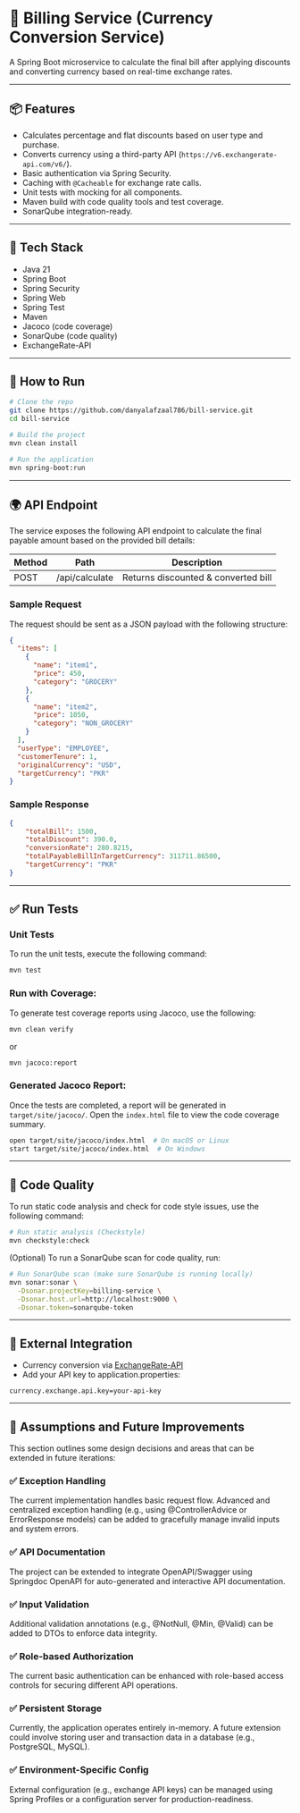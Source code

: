 # 🧾 Billing Service (Currency Conversion Service)

A Spring Boot microservice to calculate the final bill after applying discounts and converting currency based on real-time exchange rates.

---

## 📦 Features

- Calculates percentage and flat discounts based on user type and purchase.
- Converts currency using a third-party API (`https://v6.exchangerate-api.com/v6/`).
- Basic authentication via Spring Security.
- Caching with `@Cacheable` for exchange rate calls.
- Unit tests with mocking for all components.
- Maven build with code quality tools and test coverage.
- SonarQube integration-ready.

---

## 🔧 Tech Stack

- Java 21
- Spring Boot
- Spring Security
- Spring Web
- Spring Test
- Maven
- Jacoco (code coverage)
- SonarQube (code quality)
- ExchangeRate-API

---

## 🚀 How to Run

```bash
# Clone the repo
git clone https://github.com/danyalafzaal786/bill-service.git
cd bill-service

# Build the project
mvn clean install

# Run the application
mvn spring-boot:run
```

---

## 🌍 API Endpoint

The service exposes the following API endpoint to calculate the final payable amount based on the provided bill details:

| Method    | Path          | Description   |
|-----------|--------------------------|----------|
| POST      | /api/calculate | Returns discounted & converted bill  |

### Sample Request
The request should be sent as a JSON payload with the following structure:
```json
{
  "items": [
    {
      "name": "item1",
      "price": 450,
      "category": "GROCERY"
    },
    {
      "name": "item2",
      "price": 1050,
      "category": "NON_GROCERY"
    }
  ],
  "userType": "EMPLOYEE",
  "customerTenure": 1,
  "originalCurrency": "USD",
  "targetCurrency": "PKR"
}
```
### Sample Response
```json
{
    "totalBill": 1500,
    "totalDiscount": 390.0,
    "conversionRate": 280.8215,
    "totalPayableBillInTargetCurrency": 311711.86500,
    "targetCurrency": "PKR"
}
```

---

## ✅ Run Tests
### Unit Tests
To run the unit tests, execute the following command:
```bash
mvn test
```
### Run with Coverage:
To generate test coverage reports using Jacoco, use the following:
```bash
mvn clean verify
```
or
```bash
mvn jacoco:report
```
### Generated Jacoco Report:
Once the tests are completed, a report will be generated in `target/site/jacoco/`. Open the `index.html` file to view the code coverage summary.
```bash
open target/site/jacoco/index.html  # On macOS or Linux
start target/site/jacoco/index.html  # On Windows
```

---

## 🧼 Code Quality
To run static code analysis and check for code style issues, use the following command:
```bash
# Run static analysis (Checkstyle)
mvn checkstyle:check
```
(Optional) To run a SonarQube scan for code quality, run:
```bash
# Run SonarQube scan (make sure SonarQube is running locally)
mvn sonar:sonar \
  -Dsonar.projectKey=billing-service \
  -Dsonar.host.url=http://localhost:9000 \
  -Dsonar.token=sonarqube-token
```

---

## 🔗 External Integration
* Currency conversion via [ExchangeRate-API](https://www.exchangerate-api.com/)
* Add your API key to application.properties:
```
currency.exchange.api.key=your-api-key
```

---

## 🧠 Assumptions and Future Improvements
This section outlines some design decisions and areas that can be extended in future iterations:
### ✅ Exception Handling
The current implementation handles basic request flow. Advanced and centralized exception handling (e.g., using @ControllerAdvice or ErrorResponse models) can be added to gracefully manage invalid inputs and system errors.
### ✅ API Documentation
The project can be extended to integrate OpenAPI/Swagger using Springdoc OpenAPI for auto-generated and interactive API documentation.
### ✅ Input Validation
Additional validation annotations (e.g., @NotNull, @Min, @Valid) can be added to DTOs to enforce data integrity.
### ✅ Role-based Authorization
The current basic authentication can be enhanced with role-based access controls for securing different API operations.
### ✅ Persistent Storage
Currently, the application operates entirely in-memory. A future extension could involve storing user and transaction data in a database (e.g., PostgreSQL, MySQL).
### ✅ Environment-Specific Config
External configuration (e.g., exchange API keys) can be managed using Spring Profiles or a configuration server for production-readiness.